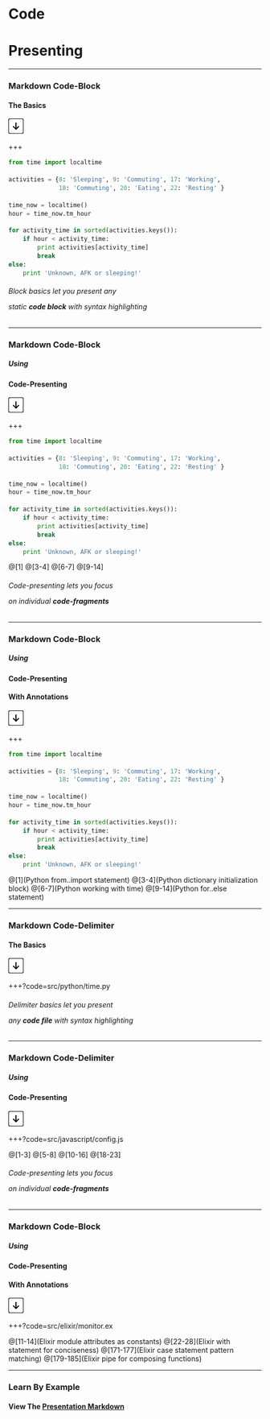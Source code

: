 # Code
# Presenting

---

### Markdown Code-Block
#### The Basics

![Press Down Key](assets/down-arrow.png)

+++

```python
from time import localtime

activities = {8: 'Sleeping', 9: 'Commuting', 17: 'Working',
              18: 'Commuting', 20: 'Eating', 22: 'Resting' }

time_now = localtime()
hour = time_now.tm_hour

for activity_time in sorted(activities.keys()):
    if hour < activity_time:
        print activities[activity_time]
        break
else:
    print 'Unknown, AFK or sleeping!'
```

###### Block basics let you present any <p> static **code block** with syntax highlighting

---

### Markdown Code-Block
##### Using
#### Code-Presenting

![Press Down Key](assets/down-arrow.png)

+++

```python
from time import localtime

activities = {8: 'Sleeping', 9: 'Commuting', 17: 'Working',
              18: 'Commuting', 20: 'Eating', 22: 'Resting' }

time_now = localtime()
hour = time_now.tm_hour

for activity_time in sorted(activities.keys()):
    if hour < activity_time:
        print activities[activity_time]
        break
else:
    print 'Unknown, AFK or sleeping!'
```

@[1]
@[3-4]
@[6-7]
@[9-14]

###### Code-presenting lets you focus <p> on individual **code-fragments**


---

### Markdown Code-Block
##### Using
#### Code-Presenting
#### With Annotations

![Press Down Key](assets/down-arrow.png)

+++

```python
from time import localtime

activities = {8: 'Sleeping', 9: 'Commuting', 17: 'Working',
              18: 'Commuting', 20: 'Eating', 22: 'Resting' }

time_now = localtime()
hour = time_now.tm_hour

for activity_time in sorted(activities.keys()):
    if hour < activity_time:
        print activities[activity_time]
        break
else:
    print 'Unknown, AFK or sleeping!'
```

@[1](Python from..import statement)
@[3-4](Python dictionary initialization block)
@[6-7](Python working with time)
@[9-14](Python for..else statement)

---

### Markdown Code-Delimiter
#### The Basics

![Press Down Key](assets/down-arrow.png)

+++?code=src/python/time.py

###### Delimiter basics let you present <p> any **code file** with syntax highlighting

---

### Markdown Code-Delimiter
##### Using
#### Code-Presenting

![Press Down Key](assets/down-arrow.png)

+++?code=src/javascript/config.js

@[1-3]
@[5-8]
@[10-16]
@[18-23]

###### Code-presenting lets you focus <p> on individual **code-fragments**

---

### Markdown Code-Block
##### Using
#### Code-Presenting
#### With Annotations

![Press Down Key](assets/down-arrow.png)

+++?code=src/elixir/monitor.ex

@[11-14](Elixir module attributes as constants)
@[22-28](Elixir with statement for conciseness)
@[171-177](Elixir case statement pattern matching)
@[179-185](Elixir pipe for composing functions)

---

### Learn By Example
#### View The [Presentation Markdown](https://github.com/gitpitch/code-presenting/blob/master/PITCHME.md)
